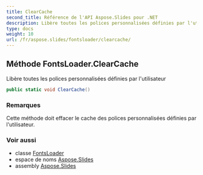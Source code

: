 ```yaml
---
title: ClearCache
second_title: Référence de l'API Aspose.Slides pour .NET
description: Libère toutes les polices personnalisées définies par l'utilisateur
type: docs
weight: 10
url: /fr/aspose.slides/fontsloader/clearcache/
---
```


## Méthode FontsLoader.ClearCache

Libère toutes les polices personnalisées définies par l'utilisateur

```csharp
public static void ClearCache()
```

### Remarques

Cette méthode doit effacer le cache des polices personnalisées définies par l'utilisateur.

### Voir aussi

* classe [FontsLoader](../../fontsloader)
* espace de noms [Aspose.Slides](../../fontsloader)
* assembly [Aspose.Slides](../../../)

<!-- NE PAS MODIFIER : généré par xmldocmd pour Aspose.Slides.dll -->